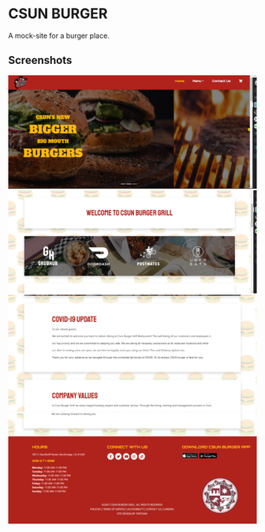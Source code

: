 # CSUN BURGER
A mock-site for a burger place.

## Screenshots  
![Screenshot](https://github.com/kyledeguzmanx/RestaurantSite/blob/master/images/home1.png)
![Screenshot](https://github.com/kyledeguzmanx/RestaurantSite/blob/master/images/home2.png)
![Screenshot](https://github.com/kyledeguzmanx/RestaurantSite/blob/master/images/home3.png)
![Screenshot](https://github.com/kyledeguzmanx/RestaurantSite/blob/master/images/home4.png)
